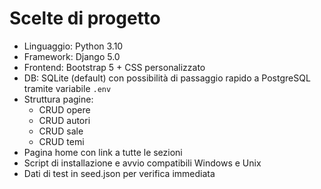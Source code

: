 # Scelte di progetto
- Linguaggio: Python 3.10
- Framework: Django 5.0
- Frontend: Bootstrap 5 + CSS personalizzato
- DB: SQLite (default) con possibilità di passaggio rapido a PostgreSQL tramite variabile `.env`
- Struttura pagine:
  - CRUD opere
  - CRUD autori
  - CRUD sale
  - CRUD temi
- Pagina home con link a tutte le sezioni
- Script di installazione e avvio compatibili Windows e Unix
- Dati di test in seed.json per verifica immediata
